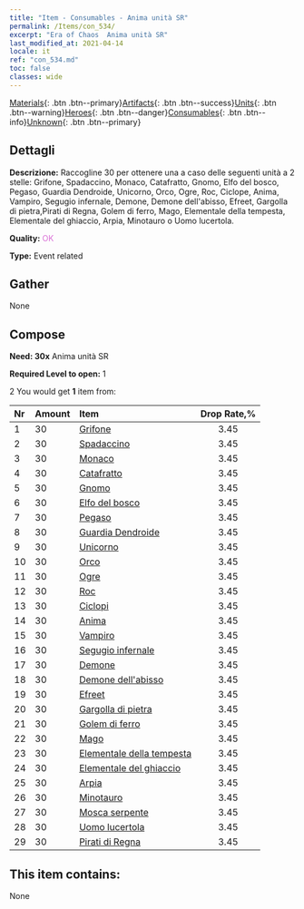 ```yaml
---
title: "Item - Consumables - Anima unità SR"
permalink: /Items/con_534/
excerpt: "Era of Chaos  Anima unità SR"
last_modified_at: 2021-04-14
locale: it
ref: "con_534.md"
toc: false
classes: wide
---
```

 [Materials](/it/Items/){: .btn .btn--primary}[Artifacts](/it/Items/Artifacts/){: .btn .btn--success}[Units](/it/Items/Units/){: .btn .btn--warning}[Heroes](/it/Items/Heroes/){: .btn .btn--danger}[Consumables](/it/Items/Consumables/){: .btn .btn--info}[Unknown](/it/Items/Unknown/){: .btn .btn--primary}

## Dettagli
 **Descrizione:** Raccogline 30 per ottenere una a caso delle seguenti unità a 2 stelle: Grifone, Spadaccino, Monaco, Catafratto, Gnomo, Elfo del bosco, Pegaso, Guardia Dendroide, Unicorno, Orco, Ogre, Roc, Ciclope, Anima, Vampiro, Segugio infernale, Demone, Demone dell'abisso, Efreet, Gargolla di pietra,Pirati di Regna, Golem di ferro, Mago, Elementale della tempesta, Elementale del ghiaccio, Arpia, Minotauro o Uomo lucertola.

 **Quality:** <span style="color: #DA70D6">OK</span>

 **Type:** Event related

## Gather

  None

## Compose

 **Need: 30x** Anima unità SR

 **Required Level to open:** 1

 2 You would get **1** item  from:

  | Nr | Amount |     Item    | Drop Rate,% |
  |:---|:-------|:------------|:---------:|
  | 1 | 30 | [Grifone](/it/Items/unt_192/) | 3.45 | 
  | 2 | 30 | [Spadaccino](/it/Items/unt_193/) | 3.45 | 
  | 3 | 30 | [Monaco](/it/Items/unt_194/) | 3.45 | 
  | 4 | 30 | [Catafratto](/it/Items/unt_195/) | 3.45 | 
  | 5 | 30 | [Gnomo](/it/Items/unt_200/) | 3.45 | 
  | 6 | 30 | [Elfo del bosco](/it/Items/unt_201/) | 3.45 | 
  | 7 | 30 | [Pegaso](/it/Items/unt_202/) | 3.45 | 
  | 8 | 30 | [Guardia Dendroide](/it/Items/unt_203/) | 3.45 | 
  | 9 | 30 | [Unicorno](/it/Items/unt_204/) | 3.45 | 
  | 10 | 30 | [Orco](/it/Items/unt_219/) | 3.45 | 
  | 11 | 30 | [Ogre](/it/Items/unt_220/) | 3.45 | 
  | 12 | 30 | [Roc](/it/Items/unt_221/) | 3.45 | 
  | 13 | 30 | [Ciclopi](/it/Items/unt_222/) | 3.45 | 
  | 14 | 30 | [Anima](/it/Items/unt_210/) | 3.45 | 
  | 15 | 30 | [Vampiro](/it/Items/unt_211/) | 3.45 | 
  | 16 | 30 | [Segugio infernale](/it/Items/unt_228/) | 3.45 | 
  | 17 | 30 | [Demone](/it/Items/unt_229/) | 3.45 | 
  | 18 | 30 | [Demone dell'abisso](/it/Items/unt_230/) | 3.45 | 
  | 19 | 30 | [Efreet](/it/Items/unt_231/) | 3.45 | 
  | 20 | 30 | [Gargolla di pietra](/it/Items/unt_236/) | 3.45 | 
  | 21 | 30 | [Golem di ferro](/it/Items/unt_237/) | 3.45 | 
  | 22 | 30 | [Mago](/it/Items/unt_238/) | 3.45 | 
  | 23 | 30 | [Elementale della tempesta](/it/Items/unt_263/) | 3.45 | 
  | 24 | 30 | [Elementale del ghiaccio](/it/Items/unt_264/) | 3.45 | 
  | 25 | 30 | [Arpia](/it/Items/unt_245/) | 3.45 | 
  | 26 | 30 | [Minotauro](/it/Items/unt_248/) | 3.45 | 
  | 27 | 30 | [Mosca serpente](/it/Items/unt_255/) | 3.45 | 
  | 28 | 30 | [Uomo lucertola](/it/Items/unt_254/) | 3.45 | 
  | 29 | 30 | [Pirati di Regna](/it/Items/unt_273/) | 3.45 | 


## This item contains:

  None

